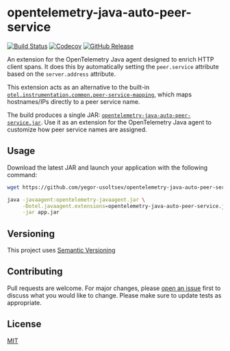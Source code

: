 # opentelemetry-java-auto-peer-service

[![Build Status](https://github.com/yegor-usoltsev/opentelemetry-java-auto-peer-service/actions/workflows/ci.yml/badge.svg)](https://github.com/yegor-usoltsev/opentelemetry-java-auto-peer-service/actions)
[![Codecov](https://codecov.io/github/yegor-usoltsev/opentelemetry-java-auto-peer-service/graph/badge.svg?token=0MC613WZN0)](https://codecov.io/github/yegor-usoltsev/opentelemetry-java-auto-peer-service)
[![GitHub Release](https://img.shields.io/github/v/release/yegor-usoltsev/opentelemetry-java-auto-peer-service?sort=semver)](https://github.com/yegor-usoltsev/opentelemetry-java-auto-peer-service/releases)

An extension for the OpenTelemetry Java agent designed to enrich HTTP client spans. It does this by automatically setting the `peer.service` attribute based on the `server.address` attribute.

This extension acts as an alternative to the built-in [`otel.instrumentation.common.peer-service-mapping`](https://opentelemetry.io/docs/zero-code/java/agent/instrumentation/#peer-service-name), which maps hostnames/IPs directly to a peer service name.

The build produces a single JAR: [`opentelemetry-java-auto-peer-service.jar`](https://github.com/yegor-usoltsev/opentelemetry-java-auto-peer-service/releases/latest/download/opentelemetry-java-auto-peer-service.jar). Use it as an extension for the OpenTelemetry Java agent to customize how peer service names are assigned.

## Usage

Download the latest JAR and launch your application with the following command:

```bash
wget https://github.com/yegor-usoltsev/opentelemetry-java-auto-peer-service/releases/latest/download/opentelemetry-java-auto-peer-service.jar

java -javaagent:opentelemetry-javaagent.jar \
     -Dotel.javaagent.extensions=opentelemetry-java-auto-peer-service.jar \
     -jar app.jar
```

## Versioning

This project uses [Semantic Versioning](https://semver.org)

## Contributing

Pull requests are welcome. For major changes, please [open an issue](https://github.com/yegor-usoltsev/opentelemetry-java-auto-peer-service/issues/new) first to discuss what you would like to change. Please make sure to update tests as appropriate.

## License

[MIT](https://github.com/yegor-usoltsev/opentelemetry-java-auto-peer-service/blob/main/LICENSE)
